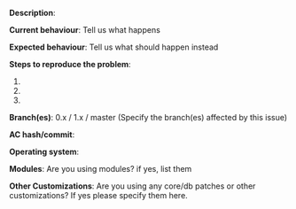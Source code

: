 <!-- IF YOU DO NOT FILL THIS OUT, WE WILL CLOSE YOUR ISSUE! -->
<!-- IF YOU DO NOT FILL THIS OUT, WE WILL CLOSE YOUR ISSUE! -->
<!-- IF YOU DO NOT FILL THIS OUT, WE WILL CLOSE YOUR ISSUE! -->
<!-- IF YOU DO NOT FILL THIS OUT, WE WILL CLOSE YOUR ISSUE! -->
<!-- IF YOU DO NOT FILL THIS OUT, WE WILL CLOSE YOUR ISSUE! -->
<!-- IF YOU DO NOT FILL THIS OUT, WE WILL CLOSE YOUR ISSUE! -->
<!-- IF YOU DO NOT FILL THIS OUT, WE WILL CLOSE YOUR ISSUE! -->
<!-- IF YOU DO NOT FILL THIS OUT, WE WILL CLOSE YOUR ISSUE! -->

**Description**:

**Current behaviour**: Tell us what happens

**Expected behaviour**: Tell us what should happen instead

**Steps to reproduce the problem**:

1. 
2. 
3. 

**Branch(es)**: 0.x / 1.x / master (Specify the branch(es) affected by this issue) 

<!-- NEVER WRITE "LATEST", ALWAYS PUT THE ACTUAL VALUE INSTEAD -->
<!-- NEVER WRITE "LATEST", ALWAYS PUT THE ACTUAL VALUE INSTEAD -->
<!-- NEVER WRITE "LATEST", ALWAYS PUT THE ACTUAL VALUE INSTEAD -->
**AC hash/commit**:  <!-- IF YOU DO NOT FILL THIS OUT, WE WILL CLOSE YOUR ISSUE! -->

**Operating system**:  

**Modules**:  Are you using modules? if yes, list them

**Other Customizations**: Are you using any core/db patches or other customizations? If yes please specify them here.


[//]: # (This template is for problem reports, for other type of reports edit it accordingly)
[//]: # (If this is a crash report, include the crashlog with https://gist.github.com/)
[//]: # (For fixes containing c++ create a Pull Request)

